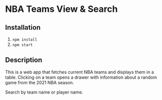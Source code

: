 # NBA Teams View & Search

## Installation

1. `npm install`
2. `npm start`

## Description
This is a web app that fetches current NBA teams and displays them in a table. Clicking on a team opens a drawer with information about a random game from the 2021 NBA season. 

Search by team name or player name.

